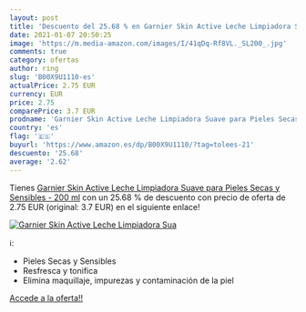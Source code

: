 ```yaml
---
layout: post
title: 'Descuento del 25.68 % en Garnier Skin Active Leche Limpiadora Sua'
date: 2021-01-07 20:50:25
image: 'https://m.media-amazon.com/images/I/41qDq-Rf8VL._SL200_.jpg'
comments: true
category: ofertas
author: ring
slug: 'B00X9U1110-es'
actualPrice: 2.75 EUR
currency: EUR
price: 2.75
comparePrice: 3.7 EUR
prodname: 'Garnier Skin Active Leche Limpiadora Suave para Pieles Secas y Sensibles - 200 ml'
country: 'es'
flag: '🇪🇸'
buyurl: 'https://www.amazon.es/dp/B00X9U1110/?tag=tolees-21'
descuento: '25.68'
average: '2.62'
---
```


Tienes [Garnier Skin Active Leche Limpiadora Suave para Pieles Secas y Sensibles - 200 ml](https://www.amazon.es/dp/B00X9U1110/?tag=tolees-21) con un 25.68 % de descuento con precio de oferta de 2.75 EUR (original: 3.7 EUR) en el siguiente enlace!

[![Garnier Skin Active Leche Limpiadora Sua](https://m.media-amazon.com/images/I/41qDq-Rf8VL._SL200_.jpg)](https://www.amazon.es/dp/B00X9U1110/?tag=tolees-21)

ℹ️:

- Pieles Secas y Sensibles
- Resfresca y tonifica
- Elimina maquillaje, impurezas y contaminación de la piel

[Accede a la oferta!!](https://www.amazon.es/dp/B00X9U1110/?tag=tolees-21)
